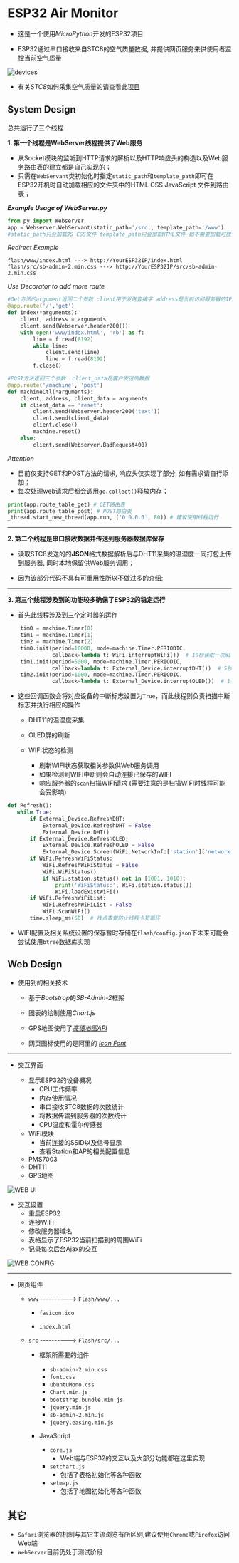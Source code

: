 # ESP32 Air Monitor
- 这是一个使用*MicroPython*开发的ESP32项目

- ESP32通过串口接收来自STC8的空气质量数据, 并提供网页服务来供使用者监控当前空气质量

![devices](images/devices.jpg)

- 有关*STC8*如何采集空气质量的请查看此[项目](https://github.com/windfallw/STC8-Airsensor)

## System Design

 总共运行了三个线程

**1. 第一个线程是WebServer线程提供了Web服务**

 - 从Socket模块的监听到HTTP请求的解析以及HTTP响应头的构造以及Web服务路由表的建立都是自己实现的；
 - 只需在`WebServant`类初始化时指定`static_path`和`template_path`即可在ESP32开机时自动加载相应的文件夹中的HTML CSS JavaScript 文件到路由表；

 ***Example Usage of WebServer.py***

 ```python
from py import Webserver
app = Webserver.WebServant(static_path='/src', template_path='/www')
#static_path只会加载JS CSS文件 template_path只会加载HTML文件 如不需要加载可放空
 ```

 *Redirect Example*
```text
flash/www/index.html ---> http://YourESP32IP/index.html
flash/src/sb-admin-2.min.css ---> http://YourESP32IP/src/sb-admin-2.min.css
```

 *Use Decorator to add more route*
```python
#Get方法的argument返回二个参数 client用于发送套接字 address是当前访问服务器的IP
@app.route('/','get')
def index(*arguments):
    client, address = arguments
    client.send(Webserver.header200())
    with open('www/index.html', 'rb') as f:
        line = f.read(8192)
        while line:
            client.send(line)
            line = f.read(8192)
        f.close()

#POST方法返回三个参数  client_data是客户发送的数据
@app.route('/machine', 'post')
def machineCtl(*arguments):
    client, address, client_data = arguments
    if client_data == 'reset':
        client.send(Webserver.header200('text'))
        client.send(client_data)
        client.close()
        machine.reset()
    else:
        client.send(Webserver.BadRequest400)
```

 *Attention*

 - 目前仅支持GET和POST方法的请求, 响应头仅实现了部分, 如有需求请自行添加；
 - 每次处理web请求后都会调用`gc.collect()`释放内存；

 ```python
print(app.route_table_get) # GET路由表
print(app.route_table_post) # POST路由表
_thread.start_new_thread(app.run, ('0.0.0.0', 80)) # 建议使用线程运行
 ```

- - -

**2. 第二个线程是串口接收数据并传送到服务器数据库保存**

- 读取STC8发送的的**JSON**格式数据解析后与DHT11采集的温湿度一同打包上传到服务器, 同时本地保留供Web服务调用；

- 因为该部分代码不具有可重用性所以不做过多的介绍;

- - -

**3. 第三个线程涉及到的功能较多确保了ESP32的稳定运行**

- 首先此线程涉及到三个定时器的运作

```python
    tim0 = machine.Timer(0)
    tim1 = machine.Timer(1)
    tim2 = machine.Timer(2)
    tim0.init(period=10000, mode=machine.Timer.PERIODIC,
              callback=lambda t: WiFi.interruptWiFi())  # 10秒读取一次WiFi状态,断线自动重连
    tim1.init(period=5000, mode=machine.Timer.PERIODIC,
              callback=lambda t: External_Device.interruptDHT())  # 5秒读取一次dht
    tim2.init(period=1000, mode=machine.Timer.PERIODIC,
              callback=lambda t: External_Device.interruptOLED())  # 1秒刷新一次OLED
```

 - 这些回调函数会将对应设备的中断标志设置为`True`，而此线程则负责扫描中断标志并执行相应的操作
  
   - DHT11的温湿度采集
   
   - OLED屏的刷新
   
   - WIFI状态的检测
   
     - 刷新WIFI状态获取相关参数供Web服务调用
     - 如果检测到WIFI中断则会自动连接已保存的WIFI
     - 响应服务器的`scan`扫描WIFI请求 (需要注意的是扫描WIFI时线程可能会受影响)
   
 ```python
def Refresh():
    while True:
        if External_Device.RefreshDHT:
            External_Device.RefreshDHT = False
            External_Device.DHT()
        if External_Device.RefreshOLED:
            External_Device.RefreshOLED = False
            External_Device.Screen(WiFi.NetworkInfo['station']['network'])
        if WiFi.RefreshWiFiStatus:
            WiFi.RefreshWiFiStatus = False
            WiFi.WiFiStatus()
            if WiFi.station.status() not in [1001, 1010]:
                print('WiFiStatus:', WiFi.station.status())
                WiFi.loadExistWiFi()
        if WiFi.RefreshWiFiList:
            WiFi.RefreshWiFiList = False
            WiFi.ScanWiFi()
        time.sleep_ms(50)  # 找点事做防止线程卡死循环
 ```

- WIFI配置及相关系统设置的保存暂时存储在`flash/config.json`下未来可能会尝试使用`btree`数据库实现

## Web Design

 - 使用到的相关技术
   
   - 基于*Bootstrap*的*SB-Admin-2*框架
   
   - 图表的绘制使用*Chart.js*
   
   - GPS地图使用了[*高德地图API*](https://lbs.amap.com/)
   
   - 网页图标使用的是阿里的 [*Icon Font*](https://www.iconfont.cn/)

------

- 交互界面

  - 显示ESP32的设备概况
    - CPU工作频率
    - 内存使用情况
    - 串口接收STC8数据的次数统计
    - 将数据传输到服务器的次数统计
    - CPU温度和霍尔传感器
  - WiFi模块
    - 当前连接的SSID以及信号显示
    - 查看Station和AP的相关配置信息
  - PMS7003
  - DHT11
  - GPS地图

![WEB UI](images/web1.png)

- 交互设置
  - 重启ESP32
  - 连接WiFi
  - 修改服务器域名
  - 表格显示了ESP32当前扫描到的周围WiFi
  - 记录每次后台Ajax的交互

![WEB CONFIG](images/web2.png)

------

- 网页组件

   - `www` ----------> `Flash/www/...`

     - `favicon.ico`
     
     - `index.html`
     
   - `src` ----------> `Flash/src/...`

   	 - 框架所需要的组件
        - `sb-admin-2.min.css`
        - `font.css`
        - `ubuntuMono.css`
        - `Chart.min.js`
        - `bootstrap.bundle.min.js`
        - `jquery.min.js`
        - `sb-admin-2.min.js`
        - `jquery.easing.min.js`
      
     - JavaScript
        - `core.js`
          - Web端与ESP32的交互以及大部分功能都在这里实现
        - `setchart.js`
          - 包括了表格初始化等各种函数
        - `setmap.js`
          - 包括了地图初始化等各种函数 

## 其它

  - `Safari`浏览器的机制与其它主流浏览有所区别,建议使用`Chrome`或`Firefox`访问Web端
  - `WebServer`目前仍处于测试阶段
  